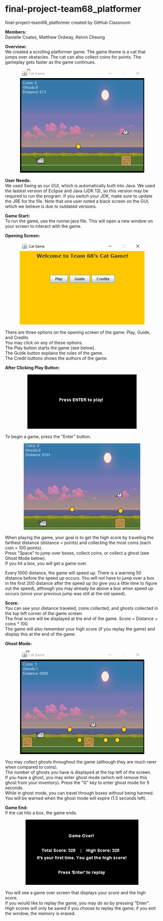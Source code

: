 # final-project-team68_platformer
final-project-team68_platformer created by GitHub Classroom

**Members:** \
Danielle Coates, Matthew Ordway, Kelvin Cheung

**Overview:** \
We created a scrolling platformer game. The game theme is a cat that jumps over obstacles. The cat can also collect coins for points. The gameplay gets faster as the game continues.

<p align="center">
<img src="https://github.com/kelvinch9/Cat-Game/blob/master/sample_images/game1%20basic.gif">
</p>

**User Needs:** \
We used Swing as our GUI, which is automatically built into Java.  We used the lastest version of Eclipse and Java (JDK 13), so this version may be required to run the program. If you switch your JDK, make sure to update the JRE for the file. Note that one user noted a black screen on the GUI, which we believe is due to outdated versions.

**Game Start:** \
To run the game, use the runner.java file. This will open a new window on your screen to interact with the game.

**Opening Screen:** 
<p align="center">
<img src="https://github.com/kelvinch9/Cat-Game/blob/master/sample_images/Opening_Screen.PNG">
</p>

There are three options on the opening screen of the game: Play, Guide, and Credits  \
You may click on any of these options. \
The Play button starts the game (see below). \
The Guide button explains the rules of the game. \
The Credit buttons shows the authors of the game. 

**After Clicking Play Button:** 
<p align="center">
<img src="https://github.com/kelvinch9/Cat-Game/blob/master/sample_images/Enter.PNG">
</p>

To begin a game, press the "Enter" button. 

<p align="center">
<img src="https://github.com/kelvinch9/Cat-Game/blob/master/sample_images/Game_Start.PNG">
          </p>

When playing the game, your goal is to get the high score by traveling the farthest distance (distance = points) and collecting the most coins (each coin = 100 points). \
Press "Space" to jump over boxes, collect coins, or collect a ghost (see Ghost Mode below). \
If you hit a box, you will get a game over. 

Every 1000 distance, the game will speed up. There is a warning 50 distance before the speed up occurs. You will not have to jump over a box in the first 200 distance after the speed up (to give you a little time to figure out the speed), although you may already be above a box when speed up occurs (since your previous jump was still at the old speed). 

**Score:** \
You can see your distance traveled, coins collected, and ghosts collected in the top left corner of the game screen. \
The final score will be displayed at the end of the game. Score = Distance + coins * 100. \
The game will also remember your high score (if you replay the game) and display this at the end of the game.

**Ghost Mode:** 

<p align="center">
<img src="https://github.com/kelvinch9/Cat-Game/blob/master/sample_images/ghost.gif">
  </p>

You may collect ghosts throughout the game (although they are much rarer when compared to coins). \
The number of ghosts you have is displayed at the top left of the screen. \
If you have a ghost, you may enter ghost mode (which will remove this ghost from your inventory).
Press the "G" key to enter ghost mode for 5 seconds. \
While in ghost mode, you can travel through boxes without being harmed. \
You will be warned when the ghost mode will expire (1.5 seconds left). 

**Game End:** \
If the cat hits a box, the game ends. 

<p align="center">
<img src="https://github.com/kelvinch9/Cat-Game/blob/master/sample_images/Game_Over.PNG">
  </p>

You will see a game over screen that displays your score and the high score. \
If you would like to replay the game, you may do so by pressing "Enter". \
High scores will only be saved if you choose to replay the game; if you exit the window, the memory is erased.


